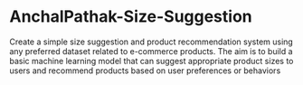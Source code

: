 # AnchalPathak-Size-Suggestion
 Create a simple size suggestion and product recommendation system using any preferred
 dataset related to e-commerce products. The aim is to build a basic machine learning model
 that can suggest appropriate product sizes to users and recommend products based on user
 preferences or behaviors
